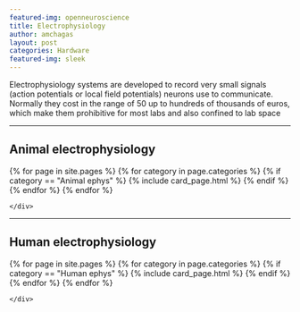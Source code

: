```yaml
---
featured-img: openneuroscience
title: Electrophysiology
author: amchagas
layout: post
categories: Hardware
featured-img: sleek
---
```



Electrophysiology systems are developed to record very small signals (action potentials or local field potentials) neurons use to communicate. Normally they cost in the range of 50 up to hundreds of thousands of euros, which make them prohibitive for most labs and also confined to lab space

---

## Animal electrophysiology

<section class="blog">
  <div class="container">
    <div class="post-list" itemscope="" itemtype="http://schema.org/Blog">
      {% for page in site.pages %}
        {% for category in page.categories %}
          {% if category == "Animal ephys" %}
            {% include card_page.html %}
          {% endif %}
        {% endfor %}
      {% endfor %}


    </div>
  </div>
</section>


---


## Human electrophysiology

<section class="blog">
  <div class="container">
    <div class="post-list" itemscope="" itemtype="http://schema.org/Blog">
      {% for page in site.pages %}
        {% for category in page.categories %}
          {% if category == "Human ephys" %}
            {% include card_page.html %}
          {% endif %}
        {% endfor %}
      {% endfor %}


    </div>
  </div>
</section>
